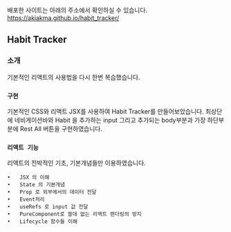 배포한 사이트는 아래의 주소에서 확인하실 수 있습니다.
https://akiakma.github.io/habit_tracker/

## Habit Tracker

### 소개

기본적인 리액트의 사용법을 다시 한번 복습했습니다.

### `구현`

기본적인 CSS와 리액트 JSX를 사용하여 Habit Tracker를 만들어보았습니다.
최상단에 네비게이션바와 Habit 을 추가하는 input 그리고 추가되는 body부분과 
가장 하단부분에 Rest All 버튼을 구현하였습니다.

### `리액트 기능`

리액트의 전박적인 기초, 기본개념들만 이용하였습니다.

	•	JSX 의 이해
	•	State 의 기본개념
	•	Prop 로 외부에서의 데이터 전달
	•	Event처리
	•	useRefs 로 input 값 전달
	•	PureComponent로 쓸데 없는 리액트 랜더링의 방지
	•	Lifecycle 함수들 이해
